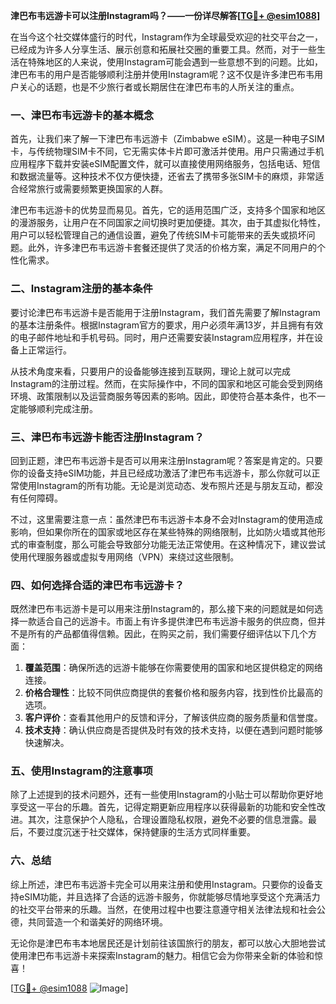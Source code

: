 **津巴布韦远游卡可以注册Instagram吗？——一份详尽解答[[TG💪+ @esim1088](https://t.me/s/esim1088)]**

在当今这个社交媒体盛行的时代，Instagram作为全球最受欢迎的社交平台之一，已经成为许多人分享生活、展示创意和拓展社交圈的重要工具。然而，对于一些生活在特殊地区的人来说，使用Instagram可能会遇到一些意想不到的问题。比如，津巴布韦的用户是否能够顺利注册并使用Instagram呢？这不仅是许多津巴布韦用户关心的话题，也是不少旅行者或长期居住在津巴布韦的人所关注的重点。

### 一、津巴布韦远游卡的基本概念

首先，让我们来了解一下津巴布韦远游卡（Zimbabwe eSIM）。这是一种电子SIM卡，与传统物理SIM卡不同，它无需实体卡片即可激活并使用。用户只需通过手机应用程序下载并安装eSIM配置文件，就可以直接使用网络服务，包括电话、短信和数据流量等。这种技术不仅方便快捷，还省去了携带多张SIM卡的麻烦，非常适合经常旅行或需要频繁更换国家的人群。

津巴布韦远游卡的优势显而易见。首先，它的适用范围广泛，支持多个国家和地区的漫游服务，让用户在不同国家之间切换时更加便捷。其次，由于其虚拟化特性，用户可以轻松管理自己的通信设置，避免了传统SIM卡可能带来的丢失或损坏问题。此外，许多津巴布韦远游卡套餐还提供了灵活的价格方案，满足不同用户的个性化需求。

### 二、Instagram注册的基本条件

要讨论津巴布韦远游卡是否能用于注册Instagram，我们首先需要了解Instagram的基本注册条件。根据Instagram官方的要求，用户必须年满13岁，并且拥有有效的电子邮件地址和手机号码。同时，用户还需要安装Instagram应用程序，并在设备上正常运行。

从技术角度来看，只要用户的设备能够连接到互联网，理论上就可以完成Instagram的注册过程。然而，在实际操作中，不同的国家和地区可能会受到网络环境、政策限制以及运营商服务等因素的影响。因此，即使符合基本条件，也不一定能够顺利完成注册。

### 三、津巴布韦远游卡能否注册Instagram？

回到正题，津巴布韦远游卡是否可以用来注册Instagram呢？答案是肯定的。只要你的设备支持eSIM功能，并且已经成功激活了津巴布韦远游卡，那么你就可以正常使用Instagram的所有功能。无论是浏览动态、发布照片还是与朋友互动，都没有任何障碍。

不过，这里需要注意一点：虽然津巴布韦远游卡本身不会对Instagram的使用造成影响，但如果你所在的国家或地区存在某些特殊的网络限制，比如防火墙或其他形式的审查制度，那么可能会导致部分功能无法正常使用。在这种情况下，建议尝试使用代理服务器或虚拟专用网络（VPN）来绕过这些限制。

### 四、如何选择合适的津巴布韦远游卡？

既然津巴布韦远游卡是可以用来注册Instagram的，那么接下来的问题就是如何选择一款适合自己的远游卡。市面上有许多提供津巴布韦远游卡服务的供应商，但并不是所有的产品都值得信赖。因此，在购买之前，我们需要仔细评估以下几个方面：

1. **覆盖范围**：确保所选的远游卡能够在你需要使用的国家和地区提供稳定的网络连接。
2. **价格合理性**：比较不同供应商提供的套餐价格和服务内容，找到性价比最高的选项。
3. **客户评价**：查看其他用户的反馈和评分，了解该供应商的服务质量和信誉度。
4. **技术支持**：确认供应商是否提供及时有效的技术支持，以便在遇到问题时能够快速解决。

### 五、使用Instagram的注意事项

除了上述提到的技术问题外，还有一些使用Instagram的小贴士可以帮助你更好地享受这一平台的乐趣。首先，记得定期更新应用程序以获得最新的功能和安全性改进。其次，注意保护个人隐私，合理设置隐私权限，避免不必要的信息泄露。最后，不要过度沉迷于社交媒体，保持健康的生活方式同样重要。

### 六、总结

综上所述，津巴布韦远游卡完全可以用来注册和使用Instagram。只要你的设备支持eSIM功能，并且选择了合适的远游卡服务，你就能够尽情地享受这个充满活力的社交平台带来的乐趣。当然，在使用过程中也要注意遵守相关法律法规和社会公德，共同营造一个和谐美好的网络环境。

无论你是津巴布韦本地居民还是计划前往该国旅行的朋友，都可以放心大胆地尝试使用津巴布韦远游卡来探索Instagram的魅力。相信它会为你带来全新的体验和惊喜！

[[TG💪+ @esim1088](https://t.me/s/esim1088) ![Image](https://i.postimg.cc/4NQfJmqS/Snipaste-2025-05-13-00-14-12.png)]